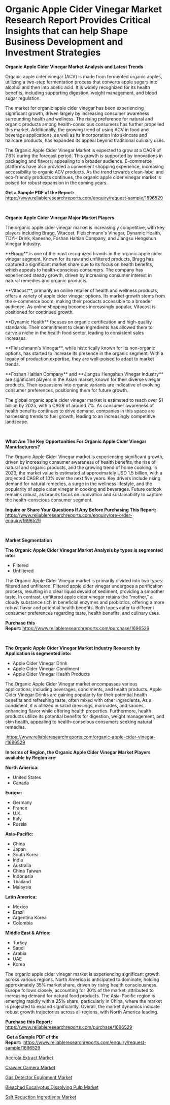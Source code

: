 <p><h1>Organic Apple Cider Vinegar Market Research Report Provides Critical Insights that can help Shape Business Development and Investment Strategies</h1></p><p><strong>Organic Apple Cider Vinegar Market Analysis and Latest Trends</strong></p>
<p><p>Organic apple cider vinegar (ACV) is made from fermented organic apples, utilizing a two-step fermentation process that converts apple sugars into alcohol and then into acetic acid. It is widely recognized for its health benefits, including supporting digestion, weight management, and blood sugar regulation.</p><p>The market for organic apple cider vinegar has been experiencing significant growth, driven largely by increasing consumer awareness surrounding health and wellness. The rising preference for natural and organic products among health-conscious consumers has further propelled this market. Additionally, the growing trend of using ACV in food and beverage applications, as well as its incorporation into skincare and haircare products, has expanded its appeal beyond traditional culinary uses.</p><p>The Organic Apple Cider Vinegar Market is expected to grow at a CAGR of 7.6% during the forecast period. This growth is supported by innovations in packaging and flavors, appealing to a broader audience. E-commerce platforms have also provided a convenient shopping experience, increasing accessibility to organic ACV products. As the trend towards clean-label and eco-friendly products continues, the organic apple cider vinegar market is poised for robust expansion in the coming years.</p></p>
<p><strong>Get a Sample PDF of the Report:&nbsp;</strong> <a href="https://www.reliableresearchreports.com/enquiry/request-sample/1696529?utm_campaign=12&utm_medium=2&utm_source=Github&utm_content=ia&utm_term=20102024&utm_id=organic-apple-cider-vinegar">https://www.reliableresearchreports.com/enquiry/request-sample/1696529</a></p>
<p>&nbsp;</p>
<p><strong>Organic Apple Cider Vinegar Major Market Players</strong></p>
<p><p>The organic apple cider vinegar market is increasingly competitive, with key players including Bragg, Vitacost, Fleischmann's Vinegar, Dynamic Health, TDYH Drink, Kanesho, Foshan Haitian Company, and Jiangsu Hengshun Vinegar Industry. </p><p>**Bragg** is one of the most recognized brands in the organic apple cider vinegar segment. Known for its raw and unfiltered products, Bragg has captured a significant market share due to its focus on health benefits, which appeals to health-conscious consumers. The company has experienced steady growth, driven by increasing consumer interest in natural remedies and organic products.</p><p>**Vitacost**, primarily an online retailer of health and wellness products, offers a variety of apple cider vinegar options. Its market growth stems from the e-commerce boom, making their products accessible to a broader audience. As online shopping becomes increasingly popular, Vitacost is positioned for continued growth.</p><p>**Dynamic Health** focuses on organic certification and high-quality standards. Their commitment to clean ingredients has allowed them to carve a niche in the health food sector, leading to consistent sales increases.</p><p>**Fleischmann's Vinegar**, while historically known for its non-organic options, has started to increase its presence in the organic segment. With a legacy of production expertise, they are well-poised to adapt to market trends.</p><p>**Foshan Haitian Company** and **Jiangsu Hengshun Vinegar Industry** are significant players in the Asian market, known for their diverse vinegar products. Their expansions into organic variants are indicative of evolving consumer preferences, positioning them for future growth.</p><p>The global organic apple cider vinegar market is estimated to reach over $1 billion by 2025, with a CAGR of around 7%. As consumer awareness of health benefits continues to drive demand, companies in this space are harnessing trends to fuel growth, leading to an increasingly competitive landscape.</p></p>
<p>&nbsp;</p>
<p><strong>What Are The Key Opportunities For Organic Apple Cider Vinegar Manufacturers?</strong></p>
<p><p>The Organic Apple Cider Vinegar market is experiencing significant growth, driven by increasing consumer awareness of health benefits, the rise of natural and organic products, and the growing trend of home cooking. In 2023, the market value is estimated at approximately USD 1.5 billion, with a projected CAGR of 10% over the next five years. Key drivers include rising demand for natural remedies, a surge in the wellness lifestyle, and the popularity of apple cider vinegar in cooking and beverages. Future outlook remains robust, as brands focus on innovation and sustainability to capture the health-conscious consumer segment.</p></p>
<p><strong>Inquire or Share Your Questions If Any Before Purchasing This Report:</strong> <a href="https://www.reliableresearchreports.com/enquiry/pre-order-enquiry/1696529?utm_campaign=12&utm_medium=2&utm_source=Github&utm_content=ia&utm_term=20102024&utm_id=organic-apple-cider-vinegar">https://www.reliableresearchreports.com/enquiry/pre-order-enquiry/1696529</a></p>
<p>&nbsp;</p>
<p><strong>Market Segmentation</strong></p>
<p><strong>The Organic Apple Cider Vinegar Market Analysis by types is segmented into:</strong></p>
<p><ul><li>Filtered</li><li>Unfiltered</li></ul></p>
<p><p>The Organic Apple Cider Vinegar market is primarily divided into two types: filtered and unfiltered. Filtered apple cider vinegar undergoes a purification process, resulting in a clear liquid devoid of sediment, providing a smoother taste. In contrast, unfiltered apple cider vinegar retains the "mother," a cloudy substance rich in beneficial enzymes and probiotics, offering a more robust flavor and potential health benefits. Both types cater to different consumer preferences regarding taste, health benefits, and culinary uses.</p></p>
<p><strong>Purchase this Report:&nbsp;</strong><a href="https://www.reliableresearchreports.com/purchase/1696529?utm_campaign=12&utm_medium=2&utm_source=Github&utm_content=ia&utm_term=20102024&utm_id=organic-apple-cider-vinegar">https://www.reliableresearchreports.com/purchase/1696529</a></p>
<p>&nbsp;</p>
<p><strong>The Organic Apple Cider Vinegar Market Industry Research by Application is segmented into:</strong></p>
<p><ul><li>Apple Cider Vinegar Drink</li><li>Apple Cider Vinegar Condiment</li><li>Apple Cider Vinegar Health Products</li></ul></p>
<p><p>The Organic Apple Cider Vinegar market encompasses various applications, including beverages, condiments, and health products. Apple Cider Vinegar Drinks are gaining popularity for their potential health benefits and refreshing taste, often mixed with other ingredients. As a condiment, it is utilized in salad dressings, marinades, and sauces, enhancing flavor while offering health properties. Furthermore, health products utilize its potential benefits for digestion, weight management, and skin health, appealing to health-conscious consumers seeking natural remedies.</p></p>
<p><a href="https://www.reliableresearchreports.com/organic-apple-cider-vinegar-r1696529?utm_campaign=12&utm_medium=2&utm_source=Github&utm_content=ia&utm_term=20102024&utm_id=organic-apple-cider-vinegar">&nbsp;https://www.reliableresearchreports.com/organic-apple-cider-vinegar-r1696529</a></p>
<p><strong>In terms of Region, the Organic Apple Cider Vinegar Market Players available by Region are:</strong></p>
<p>
    <p> <strong> North America: </strong>
        <ul>
            <li>United States</li>
            <li>Canada</li>
        </ul>
        </p> 
    <p> <strong> Europe: </strong>
        <ul>
            <li>Germany</li>
            <li>France</li>
            <li>U.K.</li>
            <li>Italy</li>
            <li>Russia</li>
        </ul>
        </p> 
    <p> <strong> Asia-Pacific: </strong>
        <ul>
            <li>China</li>
            <li>Japan</li>
            <li>South Korea</li>
            <li>India</li>
            <li>Australia</li>
            <li>China Taiwan</li>
            <li>Indonesia</li>
            <li>Thailand</li>
            <li>Malaysia</li>
        </ul>
        </p> 
    <p> <strong> Latin America: </strong>
        <ul>
            <li>Mexico</li>
            <li>Brazil</li>
            <li>Argentina Korea</li>
            <li>Colombia</li>
        </ul>
        </p> 
    <p> <strong> Middle East & Africa: </strong>
        <ul>
            <li>Turkey</li>
            <li>Saudi</li>
            <li>Arabia</li>
            <li>UAE</li>
            <li>Korea</li>
        </ul>
    </p>
    </p>
<p><p>The organic apple cider vinegar market is experiencing significant growth across various regions. North America is anticipated to dominate, holding approximately 35% market share, driven by rising health consciousness. Europe follows closely, accounting for 30% of the market, attributed to increasing demand for natural food products. The Asia-Pacific region is emerging rapidly with a 25% share, particularly in China, where the market is projected to expand significantly. Overall, the market dynamics indicate robust growth trajectories across all regions, with North America leading.</p></p>
<p><strong>Purchase this Report: </strong><a href="https://www.reliableresearchreports.com/purchase/1696529?utm_campaign=12&utm_medium=2&utm_source=Github&utm_content=ia&utm_term=20102024&utm_id=organic-apple-cider-vinegar">https://www.reliableresearchreports.com/purchase/1696529</a></p>
<p>&nbsp;<strong>Get a Sample PDF of the Report:&nbsp;&nbsp;</strong><a href="https://www.reliableresearchreports.com/enquiry/request-sample/1696529?utm_campaign=12&utm_medium=2&utm_source=Github&utm_content=ia&utm_term=20102024&utm_id=organic-apple-cider-vinegar">https://www.reliableresearchreports.com/enquiry/request-sample/1696529</a></p>
<p><strong></strong></p>
<p><p><a href="https://www.linkedin.com/pulse/future-trends-global-acerola-extract-market-insights-analysis-tzkee?utm_campaign=12&utm_medium=2&utm_source=Github&utm_content=ia&utm_term=20102024&utm_id=organic-apple-cider-vinegar">Acerola Extract Market</a></p><p><a href="https://issuu.com/reportprime-2/docs/crawler-camera-market-size-2030.ppt_ca51f71c5791a7?utm_campaign=12&utm_medium=2&utm_source=Github&utm_content=ia&utm_term=20102024&utm_id=organic-apple-cider-vinegar">Crawler Camera Market</a></p><p><a href="https://issuu.com/reportprime-2/docs/gas-detector-equipment-market-size-_cebbe76f01a8ab?utm_campaign=12&utm_medium=2&utm_source=Github&utm_content=ia&utm_term=20102024&utm_id=organic-apple-cider-vinegar">Gas Detector Equipment Market</a></p><p><a href="https://github.com/ellinutterosx5/Market-Research-Report-List-1/blob/main/bleached-eucalyptus-dissolving-pulp-market.md?utm_campaign=12&utm_medium=2&utm_source=Github&utm_content=ia&utm_term=20102024&utm_id=organic-apple-cider-vinegar">Bleached Eucalyptus Dissolving Pulp Market</a></p><p><a href="https://www.linkedin.com/pulse/salt-reduction-ingredients-market-research-report-xtibe?utm_campaign=12&utm_medium=2&utm_source=Github&utm_content=ia&utm_term=20102024&utm_id=organic-apple-cider-vinegar">Salt Reduction Ingredients Market</a></p></p>